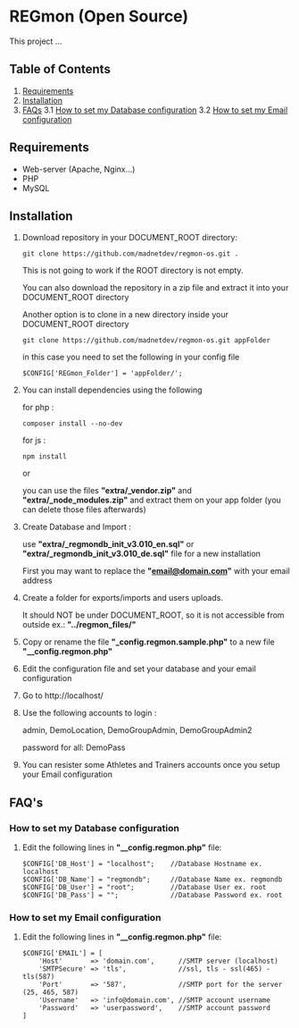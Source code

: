 # REGmon (Open Source)
This project ...


## Table of Contents
 1. [Requirements](#requirements)
 2. [Installation](#installation)
 3. [FAQs](#faqs)
  3.1 [How to set my Database configuration](#How-to-set-my-Database-configuration)
  3.2 [How to set my Email configuration](#How-to-set-my-Email-configuration)


## Requirements
* Web-server (Apache, Nginx...)
* PHP
* MySQL 

## Installation
1. Download repository in your DOCUMENT_ROOT directory:
    ```
    git clone https://github.com/madnetdev/regmon-os.git .
    ```
    This is not going to work if the ROOT directory is not empty.

    You can also download the repository in a zip file and extract it into your DOCUMENT_ROOT directory

    Another option is to clone in a new directory inside your DOCUMENT_ROOT directory
    ```
    git clone https://github.com/madnetdev/regmon-os.git appFolder
    ```
    in this case you need to set the following in your config file
    ```
    $CONFIG['REGmon_Folder'] = 'appFolder/';
    ```


 2. You can install dependencies using the following

    for php :
    ```
    composer install --no-dev
    ```
    for js :
    ```
    npm install
    ```
    or 

    you can use the files **"extra/_vendor.zip"** and **"extra/_node_modules.zip"** and extract them on your app folder (you can delete those files afterwards)


3. Create Database and Import :

    use **"extra/_regmondb_init_v3.010_en.sql"** or **"extra/_regmondb_init_v3.010_de.sql"** file for a new installation
    
    First you may want to replace the **"email@domain.com"** with your email address


4. Create a folder for exports/imports and users uploads.

    It should NOT be under DOCUMENT_ROOT, so it is not accessible from outside
    ex.: **"../regmon_files/"**   


5. Copy or rename the file **"_config.regmon.sample.php"** to a new file **"__config.regmon.php"**


6. Edit the configuration file and set your database and your email configuration


7. Go to http://localhost/ 


8. Use the following accounts to login :

    admin, DemoLocation, DemoGroupAdmin, DemoGroupAdmin2

    password for all: DemoPass


9. You can resister some Athletes and Trainers accounts once you setup your Email configuration




## FAQ's

### How to set my Database configuration
1. Edit the following lines in **"__config.regmon.php"** file:
    ```
    $CONFIG['DB_Host'] = "localhost";    //Database Hostname ex. localhost
    $CONFIG['DB_Name'] = "regmondb";     //Database Name ex. regmondb
    $CONFIG['DB_User'] = "root";         //Database User ex. root
    $CONFIG['DB_Pass'] = "";             //Database Password ex. root
    ```

### How to set my Email configuration
1. Edit the following lines in **"__config.regmon.php"** file:
    ```
    $CONFIG['EMAIL'] = [
        'Host'       => 'domain.com',      //SMTP server (localhost)
        'SMTPSecure' => 'tls',             //ssl, tls - ssl(465) - tls(587)
        'Port'       => '587',             //SMTP port for the server (25, 465, 587)
        'Username'   => 'info@domain.com', //SMTP account username
        'Password'   => 'userpassword',    //SMTP account password
    ]
    ```
